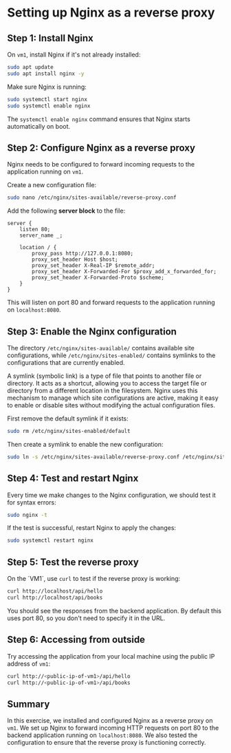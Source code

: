 # Setting up Nginx as a reverse proxy

## Step 1: Install Nginx

On `vm1`, install Nginx if it's not already installed:

```bash
sudo apt update
sudo apt install nginx -y
```

Make sure Nginx is running:

```bash
sudo systemctl start nginx
sudo systemctl enable nginx
```

The `systemctl enable nginx` command ensures that Nginx starts automatically on boot.

## Step 2: Configure Nginx as a reverse proxy

Nginx needs to be configured to forward incoming requests to the application running on `vm1`.

<!-- SSH into `vm1` and create a new Nginx configuration file for the reverse proxy:

```bash
ssh appuser@<public-ip-of-vm1>
``` -->

Create a new configuration file:

```bash
sudo nano /etc/nginx/sites-available/reverse-proxy.conf
```

Add the following **server block** to the file:

```nginx
server {
    listen 80;
    server_name _;

    location / {
        proxy_pass http://127.0.0.1:8080;
        proxy_set_header Host $host;
        proxy_set_header X-Real-IP $remote_addr;
        proxy_set_header X-Forwarded-For $proxy_add_x_forwarded_for;
        proxy_set_header X-Forwarded-Proto $scheme;
    }
}
```

This will listen on port 80 and forward requests to the application running on `localhost:8080`.

## Step 3: Enable the Nginx configuration

The directory `/etc/nginx/sites-available/` contains available site configurations, while `/etc/nginx/sites-enabled/` contains symlinks to the configurations that are currently enabled.

A symlink (symbolic link) is a type of file that points to another file or directory. It acts as a shortcut, allowing you to access the target file or directory from a different location in the filesystem. Nginx uses this mechanism to manage which site configurations are active, making it easy to enable or disable sites without modifying the actual configuration files.

First remove the default symlink if it exists:

```bash
sudo rm /etc/nginx/sites-enabled/default
```

Then create a symlink to enable the new configuration:

```bash
sudo ln -s /etc/nginx/sites-available/reverse-proxy.conf /etc/nginx/sites-enabled/reverse-proxy.conf
```

## Step 4: Test and restart Nginx

Every time we make changes to the Nginx configuration, we should test it for syntax errors:

```bash
sudo nginx -t
```

If the test is successful, restart Nginx to apply the changes:

```bash
sudo systemctl restart nginx
```

## Step 5: Test the reverse proxy

On the ´VM1´, use `curl` to test if the reverse proxy is working:

```bash
curl http://localhost/api/hello
curl http://localhost/api/books
```

You should see the responses from the backend application. By default this uses port 80, so you don't need to specify it in the URL.

## Step 6: Accessing from outside

Try accessing the application from your local machine using the public IP address of `vm1`:

```bash
curl http://<public-ip-of-vm1>/api/hello
curl http://<public-ip-of-vm1>/api/books
```

## Summary

In this exercise, we installed and configured Nginx as a reverse proxy on `vm1`. We set up Nginx to forward incoming HTTP requests on port 80 to the backend application running on `localhost:8080`. We also tested the configuration to ensure that the reverse proxy is functioning correctly.